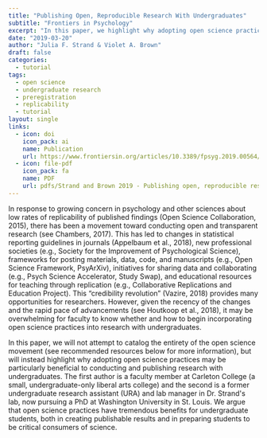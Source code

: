 ```yaml
---
title: "Publishing Open, Reproducible Research With Undergraduates"
subtitle: "Frontiers in Psychology"
excerpt: "In this paper, we highlight why adopting open science practices may be particularly beneficial to conducting and publishing research with undergraduates. The first author is a faculty member at Carleton College (a small, undergraduate-only liberal arts college) and the second is a former undergraduate research assistant (URA) and lab manager in Dr. Strand's lab, now pursuing a PhD at Washington University in St. Louis. We argue that open science practices have tremendous benefits for undergraduate students, both in creating publishable results and in preparing students to be critical consumers of science."
date: "2019-03-20"
author: "Julia F. Strand & Violet A. Brown"
draft: false
categories:
  - tutorial
tags:
  - open science
  - undergraduate research
  - preregistration
  - replicability
  - tutorial
layout: single
links:
  - icon: doi
    icon_pack: ai
    name: Publication
    url: https://www.frontiersin.org/articles/10.3389/fpsyg.2019.00564/full
  - icon: file-pdf
    icon_pack: fa
    name: PDF
    url: pdfs/Strand and Brown 2019 - Publishing open, reproducible research with undergraduates.pdf
---
```


In response to growing concern in psychology and other sciences about low rates of replicability of published findings (Open Science Collaboration, 2015), there has been a movement toward conducting open and transparent research (see Chambers, 2017). This has led to changes in statistical reporting guidelines in journals (Appelbaum et al., 2018), new professional societies (e.g., Society for the Improvement of Psychological Science), frameworks for posting materials, data, code, and manuscripts (e.g., Open Science Framework, PsyArXiv), initiatives for sharing data and collaborating (e.g., Psych Science Accelerator, Study Swap), and educational resources for teaching through replication (e.g., Collaborative Replications and Education Project). This “credibility revolution” (Vazire, 2018) provides many opportunities for researchers. However, given the recency of the changes and the rapid pace of advancements (see Houtkoop et al., 2018), it may be overwhelming for faculty to know whether and how to begin incorporating open science practices into research with undergraduates.

In this paper, we will not attempt to catalog the entirety of the open science movement (see recommended resources below for more information), but will instead highlight why adopting open science practices may be particularly beneficial to conducting and publishing research with undergraduates. The first author is a faculty member at Carleton College (a small, undergraduate-only liberal arts college) and the second is a former undergraduate research assistant (URA) and lab manager in Dr. Strand's lab, now pursuing a PhD at Washington University in St. Louis. We argue that open science practices have tremendous benefits for undergraduate students, both in creating publishable results and in preparing students to be critical consumers of science.